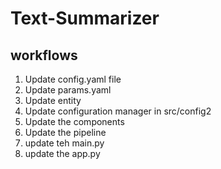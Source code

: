 # Text-Summarizer

## workflows

1. Update config.yaml file
2. Update params.yaml
3. Update entity
4. Update configuration manager in src/config2
5. Update the components
6. Update the pipeline
7. update teh main.py
8. update the app.py